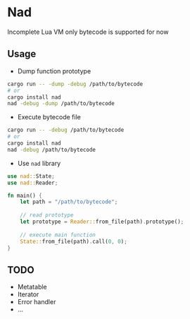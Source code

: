 # Nad

Incomplete Lua VM only bytecode is supported for now

## Usage

- Dump function prototype

```bash
cargo run -- -dump -debug /path/to/bytecode
# or
cargo install nad
nad -debug -dump /path/to/bytecode
```

- Execute bytecode file

```bash
cargo run -- -debug /path/to/bytecode
# or
cargo install nad
nad -debug /path/to/bytecode
```

- Use `nad` library

```rust
use nad::State;
use nad::Reader;

fn main() {
    let path = "/path/to/bytecode";
    
    // read prototype
    let prototype = Reader::from_file(path).prototype();
    
    // execute main function
    State::from_file(path).call(0, 0);
}
```

## TODO

- Metatable 
- Iterator
- Error handler
- ...
